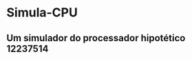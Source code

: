 Simula-CPU
==========

Um simulador do processador hipotético 12237514
-----------------------------------------------


